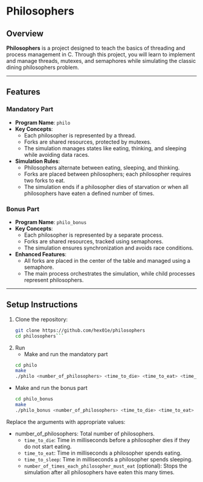 # Philosophers

## Overview

**Philosophers** is a project designed to teach the basics of threading and process management in C. Through this project, you will learn to implement and manage threads, mutexes, and semaphores while simulating the classic dining philosophers problem.

---

## Features

### Mandatory Part
- **Program Name**: `philo`
- **Key Concepts**:
  - Each philosopher is represented by a thread.
  - Forks are shared resources, protected by mutexes.
  - The simulation manages states like eating, thinking, and sleeping while avoiding data races.
- **Simulation Rules**:
  - Philosophers alternate between eating, sleeping, and thinking.
  - Forks are placed between philosophers; each philosopher requires two forks to eat.
  - The simulation ends if a philosopher dies of starvation or when all philosophers have eaten a defined number of times.

### Bonus Part
- **Program Name**: `philo_bonus`
- **Key Concepts**:
  - Each philosopher is represented by a separate process.
  - Forks are shared resources, tracked using semaphores.
  - The simulation ensures synchronization and avoids race conditions.
- **Enhanced Features**:
  - All forks are placed in the center of the table and managed using a semaphore.
  - The main process orchestrates the simulation, while child processes represent philosophers.

---

## Setup Instructions

1. Clone the repository:
   ```bash
   git clone https://github.com/hex01e/philosophers
   cd philosophers```
2. Run
   - Make and run the mandatory part
   ```bash
   cd philo
   make 
   ./philo <number_of_philosophers> <time_to_die> <time_to_eat> <time_to_sleep> [number_of_times_each_philosopher_must_eat```
  - Make and run the bonus part
    ```bash
    cd philo_bonus
    make
    ./philo_bonus <number_of_philosophers> <time_to_die> <time_to_eat> <time_to_sleep> [number_of_times_each_philosopher_must_eat]```
  Replace the arguments with appropriate values:

  - number_of_philosophers: Total number of philosophers.
      - `time_to_die`: Time in milliseconds before a philosopher dies if they do not start eating.
      - `time_to_eat`: Time in milliseconds a philosopher spends eating.
      - `time_to_sleep`: Time in milliseconds a philosopher spends sleeping.
      - `number_of_times_each_philosopher_must_eat` (optional): Stops the simulation after all philosophers have eaten this many times.
  
